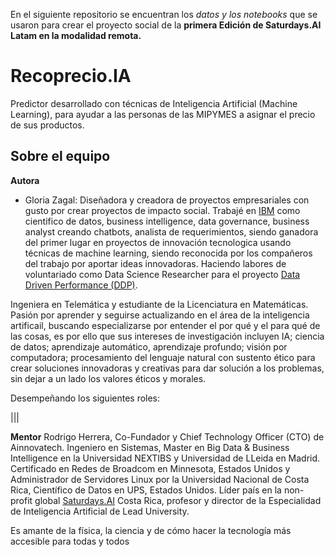 En el siguiente repositorio se encuentran los *datos y los notebooks* que se usaron para crear el proyecto social de la **primera Edición de Saturdays.AI Latam en la modalidad remota.**

# Recoprecio.IA

Predictor desarrollado con técnicas de Inteligencia Artificial (Machine Learning), para ayudar a las personas de las MIPYMES a asignar el precio de sus productos.

## Sobre el equipo

**Autora**
* Gloria Zagal: Diseñadora y creadora de proyectos empresariales con gusto por crear proyectos de impacto social. Trabajé en [IBM](https://www.ibm.com/mx-es) como cientifico de datos, business intelligence, data governance, business analyst creando chatbots, analista de requerimientos, siendo ganadora del primer lugar en proyectos de innovación tecnologica usando técnicas de machine learning, siendo reconocida por los compañeros del trabajo por aportar ideas innovadoras. Haciendo labores de voluntariado como Data Science Researcher para el proyecto [Data Driven Performance (DDP)](http://www.risti.xyz/issues/risti36.pdf).

Ingeniera en Telemática y estudiante de la Licenciatura en Matemáticas.
Pasión por aprender y seguirse actualizando en el área de la inteligencia artificail, buscando especializarse por entender el por qué y el para qué de las cosas, es por ello que sus intereses de investigación incluyen IA;  ciencia de datos; aprendizaje automático, aprendizaje profundo; visión por computadora; procesamiento del lenguaje natural con sustento ético para crear soluciones innovadoras y creativas para dar solución a los problemas, sin dejar a un lado los valores éticos y morales.

Desempeñando los siguientes roles:

|||

**Mentor**
Rodrigo Herrera, Co-Fundador  y Chief Technology Officer (CTO) de Ainnovatech.
Ingeniero en Sistemas, Master en Big Data & Business Intelligence en la Universidad
NEXTIBS y Universidad de LLeida en Madrid. Certificado en Redes de Broadcom en Minnesota, Estados Unidos y Administrador de Servidores Linux por la Universidad Nacional de Costa Rica, Científico de Datos en UPS, Estados Unidos. Líder país en la non-profit global [Saturdays.AI](www.saturdays.ai) Costa Rica, profesor y director de la Especialidad de Inteligencia Artificial de Lead University.

Es amante de la física, la ciencia y de cómo hacer la tecnología más accesible para todas y todos
